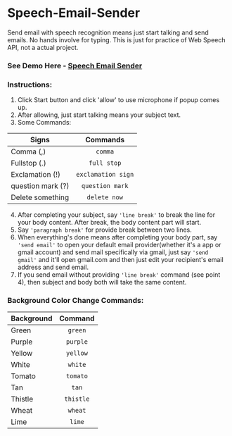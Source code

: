 # Speech-Email-Sender
Send email with speech recognition means just start talking and send emails. No hands involve for typing. This is just for practice of Web Speech API, not a actual project.

### See Demo Here - [Speech Email Sender](https://phe0nix.github.io/Speech-Email-Sender/)

### Instructions: 

1. Click Start button and click 'allow' to use microphone if popup comes up.
2. After allowing, just start talking means your subject text.
3. Some Commands:

| Signs             | Commands
| ----------------- |:--------:
| Comma (,)         | `comma`
| Fullstop (.)      | `full stop` 
| Exclamation (!)   | `exclamation sign`
| question mark (?) | `question mark`
| Delete something  | `delete now`

4. After completing your subject, say `'line break'` to break the line for your body content. After break, the body content part will start.
5. Say `'paragraph break'` for provide break between two lines.
6. When everything's done means after completing your body part, say `'send email'` to open your default email provider(whether it's a app or gmail account) and send mail specifically via gmail, just say `'send gmail'` and it'll open gmail.com and then just edit your recipient's email address and send email.
7. If you send email without providing `'line break'` command (see point 4), then subject and body both will take the same content.

### Background Color Change Commands:
  
| Background        | Command           
| ------------- |:-------------:
| Green    | `green` 
| Purple   | `purple`     
| Yellow   | `yellow` 
| White    | `white` 
| Tomato   | `tomato` 
| Tan      | `tan` 
| Thistle  | `thistle` 
| Wheat    | `wheat` 
| Lime     | `lime` 
